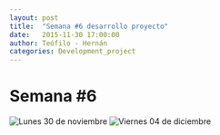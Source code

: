 ```yaml
---
layout: post
title:  "Semana #6 desarrollo proyecto"
date:   2015-11-30 17:00:00
author: Teófilo - Hernán
categories: Development_project
---
```


# Semana #6

![Lunes 30 de noviembre]({{site.baseurl}}/assets/project_progress/week06_01.jpg)
![Viernes 04 de diciembre]({{site.baseurl}}/assets/project_progress/week06_02.jpg)
